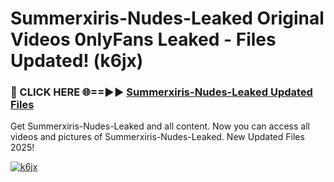 # Summerxiris-Nudes-Leaked Original Videos 0nlyFans Leaked - Files Updated! (k6jx)

<h3>🔴 CLICK HERE 🌐==►► <a href="https://tinyurl.com/5h6xmrr3" rel="nofollow">Summerxiris-Nudes-Leaked Updated Files</a></h3>

Get Summerxiris-Nudes-Leaked and all content. Now you can access all videos and pictures of Summerxiris-Nudes-Leaked. New Updated Files 2025!

[![k6jx](https://i.imgur.com/KVD873Z.gif)](https://tinyurl.com/5h6xmrr3)
